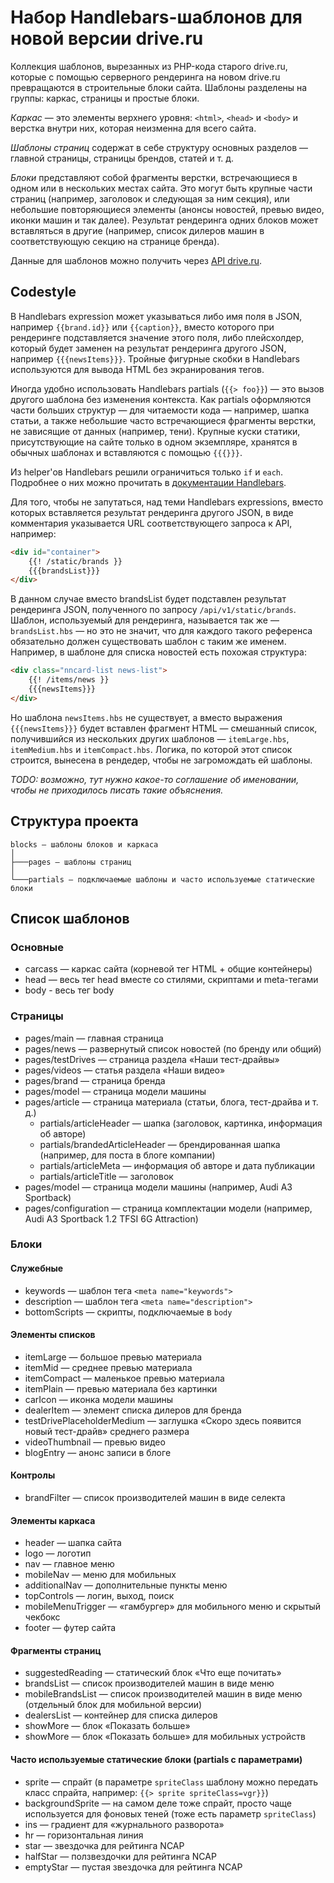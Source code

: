 # Набор Handlebars-шаблонов для новой версии drive.ru

Коллекция шаблонов, вырезанных из PHP-кода старого drive.ru, которые с помощью серверного рендеринга на новом drive.ru превращаются в строительные блоки сайта. Шаблоны разделены на группы: каркас, страницы и простые блоки.

_Каркас_ — это элементы верхнего уровня: `<html>`, `<head>` и `<body>` и верстка внутри них, которая неизменна для всего сайта.

_Шаблоны страниц_ содержат в себе структуру основных разделов — главной страницы, страницы брендов, статей и т. д.

_Блоки_ представляют собой фрагменты верстки, встречающиеся в одном или в нескольких местах сайта. Это могут быть крупные части страниц (например, заголовок и следующая за ним секция), или небольшие повторяющиеся элементы (анонсы новостей, превью видео, иконки машин и так далее). Результат рендеринга одних блоков может вставляться в другие (например, список дилеров машин в соответствующую секцию на странице бренда).

Данные для шаблонов можно получить через [API drive.ru](http://dev.drive.ru/docs/transition_api.html).

## Codestyle
В Handlebars expression может указываться либо имя поля в JSON, например `{{brand.id}}` или `{{caption}}`, вместо которого при рендеринге подставляется значение этого поля, либо плейсхолдер, который будет заменен на результат рендеринга другого JSON, например `{{{newsItems}}}`. Тройные фигурные скобки в Handlebars используются для вывода HTML без экранирования тегов.

Иногда удобно использовать Handlebars partials (`{{> foo}}`) — это вызов другого шаблона без изменения контекста. Как partials оформляются части больших структур — для читаемости кода — например, шапка статьи, а также небольшие часто встречающиеся фрагменты верстки, не зависящие от данных (например, тени). Крупные куски статики, присутствующие на сайте только в одном экземпляре, хранятся в обычных шаблонах и вставляются с помощью `{{{}}}`.

Из helper'ов Handlebars решили ограничиться только `if` и `each`. Подробнее о них можно прочитать в [документации Handlebars](http://handlebarsjs.com/).

Для того, чтобы не запутаться, над теми Handlebars expressions, вместо которых вставляется результат рендеринга другого JSON, в виде комментария указывается URL соответствующего запроса к API, например:

```html
<div id="container">
    {{! /static/brands }}
    {{{brandsList}}}
</div>
```

В данном случае вместо brandsList будет подставлен результат рендеринга JSON, полученного по запросу `/api/v1/static/brands`. Шаблон, используемый для рендеринга, называется так же — `brandsList.hbs` — но это не значит, что для каждого такого референса обязательно должен существовать шаблон с таким же именем. Например, в шаблоне для списка новостей есть похожая структура:

```html
<div class="nncard-list news-list">
    {{! /items/news }}
    {{{newsItems}}}
</div>
```

Но шаблона `newsItems.hbs` не существует, а вместо выражения `{{{newsItems}}}` будет вставлен фрагмент HTML — смешанный список, получившийся из нескольких других шаблонов — `itemLarge.hbs`, `itemMedium.hbs` и `itemCompact.hbs`. Логика, по которой этот список строится, вынесена в рендедер, чтобы не загромождать ей шаблоны.

_TODO: возможно, тут нужно какое-то соглашение об именовании, чтобы не приходилось писать такие объяснения._

## Структура проекта
```
blocks — шаблоны блоков и каркаса
│
├───pages — шаблоны страниц
│
└───partials — подключаемые шаблоны и часто используемые статические блоки
```

## Список шаблонов
### Основные
* carcass — каркас сайта (корневой тег HTML + общие контейнеры)
* head — весь тег head вместе со стилями, скриптами и meta-тегами
* body - весь тег body

### Страницы
* pages/main — главная страница
* pages/news — развернутый список новостей (по бренду или общий)
* pages/testDrives — страница раздела «Наши тест-драйвы»
* pages/videos — статья раздела «Наши видео»
* pages/brand — страница бренда
* pages/model — страница модели машины
* pages/article — страница материала (статьи, блога, тест-драйва и т. д.)
  * partials/articleHeader — шапка (заголовок, картинка, информация об авторе)
  * partials/brandedArticleHeader — брендированная шапка (например, для поста в блоге компании)
  * partials/articleMeta — информация об авторе и дата публикации
  * partials/articleTitle — заголовок
* pages/model — страница модели машины (например, Audi A3 Sportback)
* pages/configuration — страница комплектации модели (например, Audi A3 Sportback 1.2 TFSI 6G Attraction)

### Блоки
#### Служебные
* keywords — шаблон тега `<meta name="keywords">`
* description — шаблон тега `<meta name="description">`
* bottomScripts — скрипты, подключаемые в `body`

#### Элементы списков
* itemLarge — большое превью материала
* itemMid — среднее превью материала
* itemCompact — маленькое превью материала
* itemPlain — превью материала без картинки
* carIcon — иконка модели машины
* dealerItem — элемент списка дилеров для бренда
* testDrivePlaceholderMedium — заглушка «Скоро здесь появится новый тест-драйв» среднего размера
* videoThumbnail — превью видео
* blogEntry — анонс записи в блоге

#### Контролы
* brandFilter — список производителей машин в виде селекта

#### Элементы каркаса
* header — шапка сайта
* logo — логотип
* nav — главное меню
* mobileNav — меню для мобильных
* additionalNav — дополнительные пункты меню
* topControls — логин, выход, поиск
* mobileMenuTrigger — «гамбургер» для мобильного меню и скрытый чекбокс
* footer — футер сайта

#### Фрагменты страниц
* suggestedReading — статический блок «Что еще почитать»
* brandsList — список производителей машин в виде меню
* mobileBrandsList — список производителей машин в виде меню (отдельный блок для мобильной версии)
* dealersList — контейнер для списка дилеров
* showMore — блок «Показать больше»
* showMore — блок «Показать больше» для мобильных устройств

#### Часто используемые статические блоки (partials с параметрами)
* sprite — спрайт (в параметре `spriteClass` шаблону можно передать класс спрайта, например: `{{> sprite spriteClass=vgr}}`)
* backgroundSprite — на самом деле тоже спрайт, просто чаще используется для фоновых теней (тоже есть параметр `spriteClass`)
* ins — градиент для «журнального разворота»
* hr — горизонтальная линия
* star — звездочка для рейтинга NCAP
* halfStar — ползвездочки для рейтинга NCAP
* emptyStar — пустая звездочка для рейтинга NCAP


